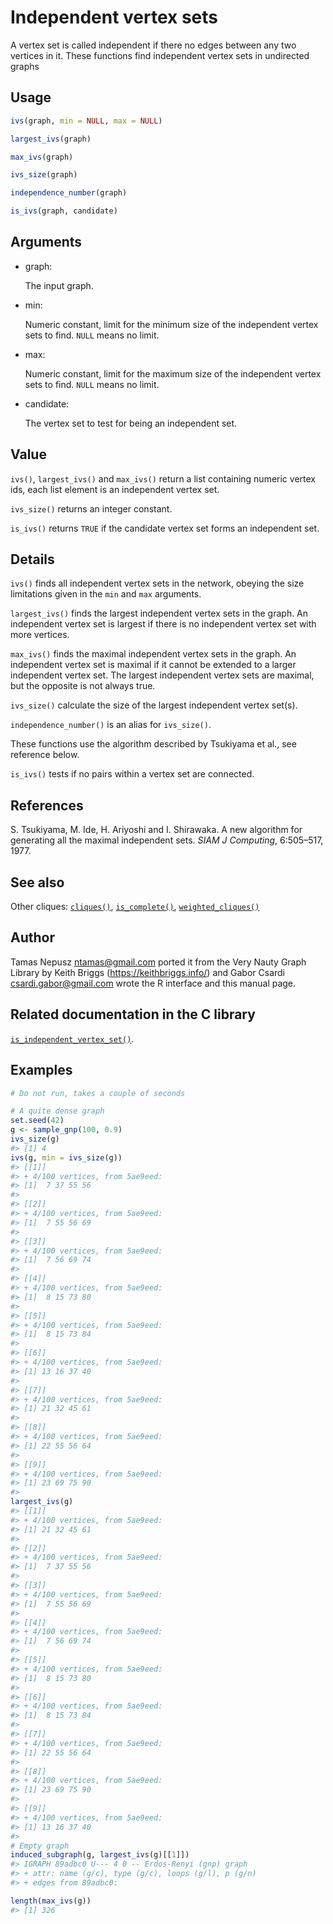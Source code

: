 # Independent vertex sets

A vertex set is called independent if there no edges between any two
vertices in it. These functions find independent vertex sets in
undirected graphs

## Usage

``` r
ivs(graph, min = NULL, max = NULL)

largest_ivs(graph)

max_ivs(graph)

ivs_size(graph)

independence_number(graph)

is_ivs(graph, candidate)
```

## Arguments

- graph:

  The input graph.

- min:

  Numeric constant, limit for the minimum size of the independent vertex
  sets to find. `NULL` means no limit.

- max:

  Numeric constant, limit for the maximum size of the independent vertex
  sets to find. `NULL` means no limit.

- candidate:

  The vertex set to test for being an independent set.

## Value

`ivs()`, `largest_ivs()` and `max_ivs()` return a list containing
numeric vertex ids, each list element is an independent vertex set.

`ivs_size()` returns an integer constant.

`is_ivs()` returns `TRUE` if the candidate vertex set forms an
independent set.

## Details

`ivs()` finds all independent vertex sets in the network, obeying the
size limitations given in the `min` and `max` arguments.

`largest_ivs()` finds the largest independent vertex sets in the graph.
An independent vertex set is largest if there is no independent vertex
set with more vertices.

`max_ivs()` finds the maximal independent vertex sets in the graph. An
independent vertex set is maximal if it cannot be extended to a larger
independent vertex set. The largest independent vertex sets are maximal,
but the opposite is not always true.

`ivs_size()` calculate the size of the largest independent vertex
set(s).

`independence_number()` is an alias for `ivs_size()`.

These functions use the algorithm described by Tsukiyama et al., see
reference below.

`is_ivs()` tests if no pairs within a vertex set are connected.

## References

S. Tsukiyama, M. Ide, H. Ariyoshi and I. Shirawaka. A new algorithm for
generating all the maximal independent sets. *SIAM J Computing*,
6:505–517, 1977.

## See also

Other cliques: [`cliques()`](https://r.igraph.org/reference/cliques.md),
[`is_complete()`](https://r.igraph.org/reference/is_complete.md),
[`weighted_cliques()`](https://r.igraph.org/reference/weighted_cliques.md)

## Author

Tamas Nepusz <ntamas@gmail.com> ported it from the Very Nauty Graph
Library by Keith Briggs (<https://keithbriggs.info/>) and Gabor Csardi
<csardi.gabor@gmail.com> wrote the R interface and this manual page.

## Related documentation in the C library

[`is_independent_vertex_set()`](https://igraph.org/c/html/latest/igraph-Cliques.html#igraph_is_independent_vertex_set).

## Examples

``` r
# Do not run, takes a couple of seconds

# A quite dense graph
set.seed(42)
g <- sample_gnp(100, 0.9)
ivs_size(g)
#> [1] 4
ivs(g, min = ivs_size(g))
#> [[1]]
#> + 4/100 vertices, from 5ae9eed:
#> [1]  7 37 55 56
#> 
#> [[2]]
#> + 4/100 vertices, from 5ae9eed:
#> [1]  7 55 56 69
#> 
#> [[3]]
#> + 4/100 vertices, from 5ae9eed:
#> [1]  7 56 69 74
#> 
#> [[4]]
#> + 4/100 vertices, from 5ae9eed:
#> [1]  8 15 73 80
#> 
#> [[5]]
#> + 4/100 vertices, from 5ae9eed:
#> [1]  8 15 73 84
#> 
#> [[6]]
#> + 4/100 vertices, from 5ae9eed:
#> [1] 13 16 37 40
#> 
#> [[7]]
#> + 4/100 vertices, from 5ae9eed:
#> [1] 21 32 45 61
#> 
#> [[8]]
#> + 4/100 vertices, from 5ae9eed:
#> [1] 22 55 56 64
#> 
#> [[9]]
#> + 4/100 vertices, from 5ae9eed:
#> [1] 23 69 75 90
#> 
largest_ivs(g)
#> [[1]]
#> + 4/100 vertices, from 5ae9eed:
#> [1] 21 32 45 61
#> 
#> [[2]]
#> + 4/100 vertices, from 5ae9eed:
#> [1]  7 37 55 56
#> 
#> [[3]]
#> + 4/100 vertices, from 5ae9eed:
#> [1]  7 55 56 69
#> 
#> [[4]]
#> + 4/100 vertices, from 5ae9eed:
#> [1]  7 56 69 74
#> 
#> [[5]]
#> + 4/100 vertices, from 5ae9eed:
#> [1]  8 15 73 80
#> 
#> [[6]]
#> + 4/100 vertices, from 5ae9eed:
#> [1]  8 15 73 84
#> 
#> [[7]]
#> + 4/100 vertices, from 5ae9eed:
#> [1] 22 55 56 64
#> 
#> [[8]]
#> + 4/100 vertices, from 5ae9eed:
#> [1] 23 69 75 90
#> 
#> [[9]]
#> + 4/100 vertices, from 5ae9eed:
#> [1] 13 16 37 40
#> 
# Empty graph
induced_subgraph(g, largest_ivs(g)[[1]])
#> IGRAPH 89adbc0 U--- 4 0 -- Erdos-Renyi (gnp) graph
#> + attr: name (g/c), type (g/c), loops (g/l), p (g/n)
#> + edges from 89adbc0:

length(max_ivs(g))
#> [1] 326
```
